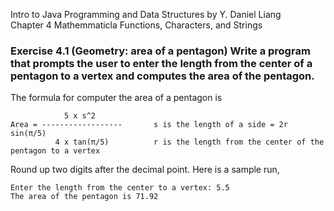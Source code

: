 Intro to Java Programming and Data Structures by Y. Daniel Liang <br/>
Chapter 4 Mathemmaticla Functions, Characters, and Strings

### Exercise 4.1 (Geometry: area of a pentagon) Write a program that prompts the user to enter the length from the center of a pentagon to a vertex and computes the area of the pentagon.
The formula for computer the area of a pentagon is 
              
                5 x s^2
    Area = ------------------       s is the length of a side = 2r sin(π/5)
              4 x tan(π/5)          r is the length from the center of the pentagon to a vertex
Round up two digits after the decimal point. Here is a sample run,
    
    Enter the length from the center to a vertex: 5.5
    The area of the pentagon is 71.92
